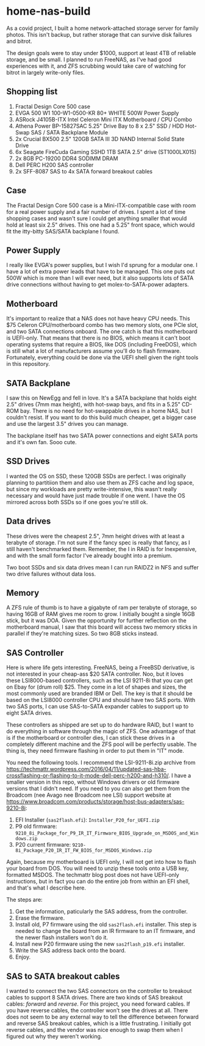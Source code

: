 # home-nas-build
As a covid project, I built a home network-attached storage server for family photos.  This isn't backup, but rather storage that can survive disk failures and bitrot.

The design goals were to stay under $1000, support at least 4TB of reliable storage, and be small.  I planned to run FreeNAS, as I've had good experiences with it, and ZFS scrubbing would take care of watching for bitrot in largely write-only files.

## Shopping list
1. Fractal Design Core 500 case
1. EVGA 500 W1 100-W1-0500-KR 80+ WHITE 500W Power Supply
1. ASRock J4105B-ITX Intel Celeron Mini ITX Motherboard / CPU Combo
1. Athena Power BP-15827SAC 5.25" Drive Bay to 8 x 2.5" SSD / HDD Hot-Swap SAS / SATA Backplane Module 
1. 2x Crucial BX500 2.5" 120GB SATA III 3D NAND Internal Solid State Drive
1. 6x Seagate FireCuda Gaming SSHD 1TB SATA 2.5" drive (ST1000LX015)
1. 2x 8GB PC-19200 DDR4 SODIMM DRAM
1. Dell PERC H200 SAS controller
1. 2x SFF-8087 SAS to 4x SATA forward breakout cables

## Case

The Fractal Design Core 500 case is a Mini-ITX-compatible case with room for a real power supply and a fair number of drives.  I spent a lot of time shopping cases and wasn't sure I could get anything smaller that would hold at least six 2.5" drives.  This one had a 5.25" front space, which would fit the itty-bitty SAS/SATA backplane I found.

## Power Supply

I really like EVGA's power supplies, but I wish I'd sprung for a modular one.  I have a lot of extra power leads that have to be managed.  This one puts out 500W which is more than I will ever need, but it also supports lots of SATA drive connections without having to get molex-to-SATA-power adapters.

## Motherboard

It's important to realize that a NAS does not have heavy CPU needs.  This $75 Celeron CPU/motherboard combo has two memory slots, one PCIe slot, and two SATA connections onboard.  The one catch is that this motherboard is UEFI-only.  That means that there is no BIOS, which means it can't boot operating systems that require a BIOS, like DOS (including FreeDOS), which is still what a lot of manufacturers assume you'll do to flash firmware.  Fortunately, everything could be done via the UEFI shell given the right tools in this repository.

## SATA Backplane

I saw this on NewEgg and fell in love.  It's a SATA backplane that holds eight 2.5" drives (7mm max height), with hot-swap bays, and fits in a 5.25" CD-ROM bay.  There is no need for hot-swappable drives in a home NAS, but I couldn't resist.  If you want to do this build much cheaper, get a bigger case and use the largest 3.5" drives you can manage.

The backplane itself has two SATA power connections and eight SATA ports and it's own fan.  Sooo cute.

## SSD Drives

I wanted the OS on SSD, these 120GB SSDs are perfect.  I was originally planning to partitiion them and also use them as ZFS cache and log space, but since my workloads are pretty write-intensive, this wasn't really necessary and would have just made trouble if one went.  I have the OS mirrored across both SSDs so if one goes you're still ok.

## Data drives

These drives were the cheapest 2.5", 7mm height drives with at least a terabyte of storage.  I'm not sure if the fancy spec is really that fancy, as I still haven't benchmarked them.  Remember, the I in RAID is for Inexpensive, and with the small form factor I've already bought into a premium.

Two boot SSDs and six data drives mean I can run RAIDZ2 in NFS and suffer two drive failures without data loss.

## Memory

A ZFS rule of thumb is to have a gigabyte of ram per terabyte of storage, so having 16GB of RAM gives me room to grow.  I initially bought a single 16GB stick, but it was DOA.  Given the opportunity for further reflection on the motherboard manual, I saw that this board will access two memory sticks in parallel if they're matching sizes.  So two 8GB sticks instead.

## SAS Controller

Here is where life gets interesting.  FreeNAS, being a FreeBSD derivative, is not interested in your cheap-ass $20 SATA controller.  Noo, but it loves these LSI8000-based controllers, such as the LSI 9211-8i that you can get on Ebay for (drum roll) $25.  They come in a lot of shapes and sizes, the most commonly used are branded IBM or Dell.  The key is that it should be based on the LSI8000 controller CPU and should have two SAS ports.  With two SAS ports, I can use SAS-to-SATA expander cables to support up to eight SATA drives.

These controllers as shipped are set up to do hardware RAID, but I want to do everything in software through the magic of ZFS.  One advantage of that is if the motherboard or controller dies, I can stick these drives in a completely different machine and the ZFS pool will be perfectly usable.  The thing is, they need firmware flashing in order to put them in "IT" mode.

You need the following tools.  I recommend the LSI-9211-8i.zip archive from https://techmattr.wordpress.com/2016/04/11/updated-sas-hba-crossflashing-or-flashing-to-it-mode-dell-perc-h200-and-h310/.  I have a smaller version in this repo, without Windows drivers or old firmware versions that I didn't need.  If you need to you can also get them from the Broadcom (nee Avago nee Broadcom nee LSI) support website at https://www.broadcom.com/products/storage/host-bus-adapters/sas-9210-8i:

1. EFI Installer (`sas2flash.efi`): `Installer_P20_for_UEFI.zip`
1. P9 old firmware: `9210_8i_Package_for_P9_IR_IT_Firmware_BIOS_Upgrade_on_MSDOS_and_Windows.zip`
1. P20 current firmware: `9210-8i_Package_P20_IR_IT_FW_BIOS_for_MSDOS_Windows.zip`

Again, because my motherboard is UEFI only, I will not get into how to flash your board from DOS.  You will need to unzip these tools onto a USB key, formatted MSDOS.  The techmattr blog post does not have UEFI-only instructions, but in fact you can do the entire job from within an EFI shell, and that's what I describe here.

The steps are:
1. Get the information, paticularly the SAS address, from the controller.
1. Erase the firmware.
1. Install old, P7 firmware using the old `sas2flash.efi` installer.  This step is needed to change the board from an IR firmware to an IT firmware, and the newer flash installers won't do it.
1. Install new P20 firmware using the new `sas2flash_p19.efi` installer.
1. Write the SAS address back onto the board.
1. Enjoy.

## SAS to SATA breakout cables

I wanted to connect the two SAS connectors on the controller to breakout cables to support 8 SATA drives.  There are two kinds of SAS breakout cables: *forward* and *reverse*.  For this project, you need forward cables.  If you have reverse cables, the controller won't see the drives at all.  There does not seem to be any external way to tell the difference between forward and reverse SAS breakout cables, which is a little frustrating.  I initially got reverse cables, and the vendor was nice enough to swap them when I figured out why they weren't working.
